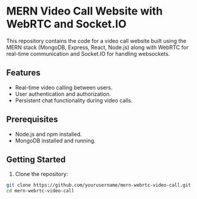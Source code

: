 # MERN Video Call Website with WebRTC and Socket.IO

This repository contains the code for a video call website built using the MERN stack (MongoDB, Express, React, Node.js) along with WebRTC for real-time communication and Socket.IO for handling websockets.

## Features

- Real-time video calling between users.
- User authentication and authorization.
- Persistent chat functionality during video calls.

## Prerequisites

- Node.js and npm installed.
- MongoDB installed and running.

## Getting Started

1. Clone the repository:

```bash
git clone https://github.com/yourusername/mern-webrtc-video-call.git
cd mern-webrtc-video-call
```
